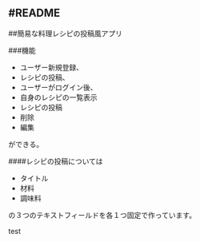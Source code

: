 #README
----
##簡易な料理レシピの投稿風アプリ

###機能
  - ユーザー新規登録、
  - レシピの投稿、
  - ユーザーがログイン後、
- 自身のレシピの一覧表示
- レシピの投稿
- 削除
- 編集

ができる。

####レシピの投稿については
- タイトル
- 材料
- 調味料

の３つのテキストフィールドを各１つ固定で作っています。

test
